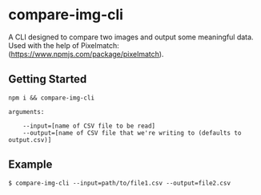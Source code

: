 # compare-img-cli
A CLI designed to compare two images and output some meaningful data.
Used with the help of Pixelmatch: (https://www.npmjs.com/package/pixelmatch).

## Getting Started
```
npm i && compare-img-cli

arguments:

    --input=[name of CSV file to be read]
    --output=[name of CSV file that we're writing to (defaults to output.csv)]

```

## Example

```
$ compare-img-cli --input=path/to/file1.csv --output=file2.csv
```
